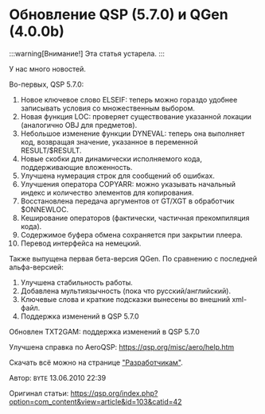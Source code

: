 # Обновление QSP (5.7.0) и QGen (4.0.0b)
<!-- [:informarch_update570] -->

:::warning[Внимание!]
Эта статья устарела.
:::

У нас много новостей.

Во-первых, QSP 5.7.0:

1. Новое ключевое слово ELSEIF: теперь можно гораздо удобнее записывать условия со множественным выбором.
2. Новая функция LOC: проверяет существование указанной локации (аналогично OBJ для предметов).
3. Небольшое изменение функции DYNEVAL: теперь она выполняет код, возвращая значение, указанное в переменной RESULT/$RESULT.
4. Новые скобки для динамически исполняемого кода, поддерживающие вложенность.
5. Улучшена нумерация строк для сообщений об ошибках.
6. Улучшения оператора COPYARR: можно указывать начальный индекс и количество элементов для копирования.
7. Восстановлена передача аргументов от GT/XGT в обработчик $ONNEWLOC.
8. Кеширование операторов (фактически, частичная прекомпиляция кода).
9. Содержимое буфера обмена сохраняется при закрытии плеера.
10. Перевод интерфейса на немецкий.

Также выпущена первая бета-версия QGen. По сравнению с последней альфа-версией:

1. Улучшена стабильность работы.
2. Добавлена мультиязычность (пока что русский/английский).
3. Ключевые слова и краткие подсказки вынесены во внешний xml-файл.
4. Поддержка изменений в QSP 5.7.0

Обновлен TXT2GAM: поддержка изменений в QSP 5.7.0

Улучшена справка по AeroQSP: https://qsp.org/misc/aero/help.htm

Скачать всё можно на странице ["Разработчикам"](https://qsp.org/index.php?option=com_content&view=article&id=57&Itemid=56). 

Автор: `BYTE`
13.06.2010 22:39

Оригинал статьи: https://qsp.org/index.php?option=com_content&view=article&id=103&catid=42